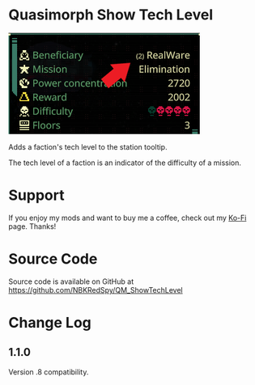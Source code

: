 # Quasimorph Show Tech Level

![thumbnail icon](media/thumbnail.png)

Adds a faction's tech level to the station tooltip.

The tech level of a faction is an indicator of the difficulty of a mission.

# Support
If you enjoy my mods and want to buy me a coffee, check out my [Ko-Fi](https://ko-fi.com/nbkredspy71915) page.
Thanks!

# Source Code
Source code is available on GitHub at https://github.com/NBKRedSpy/QM_ShowTechLevel

# Change Log

## 1.1.0
Version .8 compatibility.
